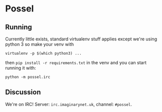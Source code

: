 # Possel

## Running
Currently little exists, standard virtualenv stuff applies except we're using python 3 so make your venv with

    virtualenv -p $(which python3) ...

then `pip install -r requirements.txt` in the venv and you can start running it with:

    python -m possel.irc

## Discussion

We're on IRC! Server: `irc.imaginarynet.uk`, channel: `#possel`.